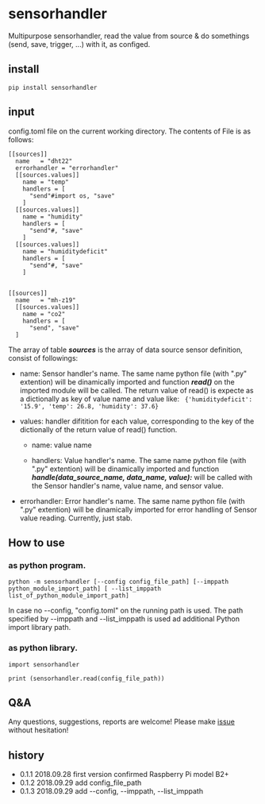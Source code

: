# sensorhandler
Multipurpose sensorhandler, read the value from source & do somethings (send, save, trigger, ...) with it, as configed.

## install

```bash:
pip install sensorhandler
```

## input
config.toml file on the current working directory. The contents of File is as follows:

```
[[sources]]
  name   = "dht22"
  errorhandler = "errorhandler"
  [[sources.values]]
    name = "temp"
    handlers = [
      "send"#import os, "save"
    ]
  [[sources.values]]
    name = "humidity"
    handlers = [
      "send"#, "save"
    ]
  [[sources.values]]
    name = "humiditydeficit"
    handlers = [
      "send"#, "save"
    ]


[[sources]]
  name   = "mh-z19"
  [[sources.values]]
    name = "co2"
    handlers = [
      "send", "save"
  ]
```

The array of table ***sources*** is the array of data source sensor definition, consist of followings:

- name: Sensor handler's name. The same name python file (with ".py" extention) will be dinamically imported and function ***read()*** on the imported module will be called. The return value of read() is expecte as a dictionally as key of value name and value like:
``` {'humiditydeficit': '15.9', 'temp': 26.8, 'humidity': 37.6}```

- values: handler difitition for each value, corresponding to the key of the dictionally of the return value of read() function.
  - name: value name
  
  - handlers: Value handler's name. The same name python file (with ".py" extention) will be dinamically imported and function ***handle(data_source_name, data_name, value):*** will be called with the Sensor handler's name, value name, and sensor value.
  
- errorhandler: Error handler's name. The same name python file (with ".py" extention) will be dinamically imported for error handling of Sensor value reading. Currently, just stab.

## How to use 
### as python program.

```bash:
python -m sensorhandler [--config config_file_path] [--imppath python_module_import_path] [ --list_imppath list_of_python_module_import_path]
```
In case no --config, "config.toml" on the running path is used.
The path specified by --imppath and --list_imppath is used ad additional Python import library path.

### as python library.

```python:
import sensorhandler

print (sensorhandler.read(config_file_path))
```
## Q&A
Any questions, suggestions, reports are welcome! Please make [issue](https://github.com/UedaTakeyuki/sensorhandler/issues) without hesitation! 

## history
- 0.1.1  2018.09.28  first version confirmed Raspberry Pi model B2+
- 0.1.2  2018.09.29  add config_file_path
- 0.1.3  2018.09.29  add --config, --imppath, --list_imppath
